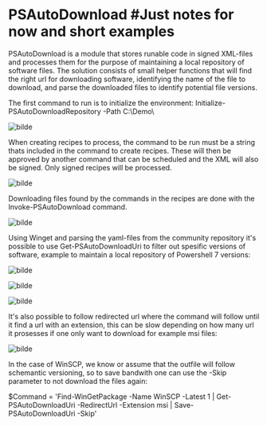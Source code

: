 # PSAutoDownload #Just notes for now and short examples

PSAutoDownload is a module that stores runable code in signed XML-files and processes them for the purpose of maintaining a local repository of software files.
The solution consists of small helper functions that will find the right url for downloading software, identifying the name of the file to download, and parse the downloaded files to identify potential file versions.

The first command to run is to initialize the environment: Initialize-PSAutoDownloadRepository -Path C:\Demo\

![bilde](https://github.com/KjellComputer/PSAutoDownload/assets/108197286/98083659-7ff5-40b1-a605-7b8206bc75dd)

When creating recipes to process, the command to be run must be a string thats included in the command to create recipes. These will then be approved by another command that can be scheduled and the XML will also be signed. Only signed recipes will be processed.

![bilde](https://github.com/KjellComputer/PSAutoDownload/assets/108197286/d18474d0-e8ef-46eb-89f8-00aef4ba96ec)

Downloading files found by the commands in the recipes are done with the Invoke-PSAutoDownload command.

![bilde](https://github.com/KjellComputer/PSAutoDownload/assets/108197286/3ed917bb-462f-4f0c-b51c-80fcd72e0dfd)

Using Winget and parsing the yaml-files from the community repository it's possible to use Get-PSAutoDownloadUri to filter out spesific versions of software, example to maintain a local repository of Powershell 7 versions:

![bilde](https://github.com/KjellComputer/PSAutoDownload/assets/108197286/2c30f3f0-e3e4-49fe-8a6c-920215abd182)

![bilde](https://github.com/KjellComputer/PSAutoDownload/assets/108197286/3d741d46-672e-46ce-943c-d8443e5fa880)

![bilde](https://github.com/KjellComputer/PSAutoDownload/assets/108197286/b8055a20-5dfc-4e6f-aae0-9b2a95f9aca5)

It's also possible to follow redirected url where the command will follow until it find a url with an extension, this can be slow depending on how many url it prosesses if one only want to download for example msi files:

![bilde](https://github.com/KjellComputer/PSAutoDownload/assets/108197286/1b7ea97b-041f-468d-949d-f870682b2d0a)

In the case of WinSCP, we know or assume that the outfile will follow schemantic versioning, so to save bandwith one can use the -Skip parameter to not download the files again:

$Command = 'Find-WinGetPackage -Name WinSCP -Latest 1 | Get-PSAutoDownloadUri -RedirectUrl -Extension msi | Save-PSAutoDownloadUri -Skip'
